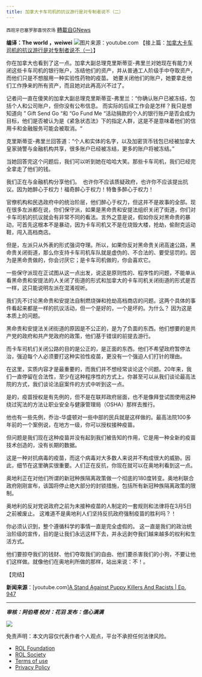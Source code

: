 ```yaml
---
title: 加拿大卡车司机的抗议游行是对专制者说不（二）
---
```

`西班牙巴塞罗那喜悦农场` [轉載自GNews](https://gnews.org/zh-hans/2036079/)

**编译：The world ，weiwei**
![](https://assets.gnews.org/wp-content/uploads/2022/02/tempsnip加拿大卡车司机的抗议游行是对专制者说不（一）-1.png)图片来源：youtube.com
【接上篇：[加拿大卡车司机的抗议游行是对专制者说不（一）](https://gnews.org/zh-hans/2036056/)】

你在加拿大也看到了这一点。加拿大副总理克里斯蒂亚-弗里兰对她现在有能力关闭这些卡车司机的银行账户，冻结他们的资产，并从普通工人阶级手中夺取资产，而他们只是不想服用一种实验性药物的疫苗。 她要关闭他们的账户，她要拿走他们工作挣来的所有资产，而且她对此再高兴不过了。

记者问一直在傻笑的加拿大副总理克里斯蒂亚-弗里兰：“你确认账户已被冻结，包括个人和公司账户，但你没有公布信息。 而实际的后续工作会是怎样？我只是想知道向 ” Gift Send Go “和 “Go Fund Me “活动捐款的个人的银行账户是否会成为目标，他们是否被认为是《紧急状态法》下的指定人群，这是不是意味着他们的信用卡和金融服务可能会被取消。“

克里斯蒂亚-弗里兰回答道：“个人和实体的名字，以及加密货币钱包已经被加拿大皇家骑警与金融机构共享，很多账户已经被冻结，更多的账户将被冻结。”

当她回答完这个问题后，我们可以听到她在哈哈大笑。那些卡车司机，我们已经完全拿走了他们的钱。

我们正在与金融机构分享他们。  也许你不应该质疑政府，也许你不应该提出抗议。因为她醉心于权力！福奇醉心于权力！特鲁多醉心于权力！

官僚机构和民选政府中的统治阶层，他们醉心于权力，但这并不是故事的全部。现在很多左派都在说，你们保守派，如果是黑命贵和安提法组织关闭了街道，你们对卡车司机的抗议就会有非常不同的看法。言外之意是说，假如你反对黑命贵的暴动，可首先这根本不是暴动，因为卡车司机又不是在烧毁大楼，抢劫，偷耐克运动鞋，闯入高档商店。

但是，左派只从外表的形式强词夺理。所以，如果你反对黑命贵关闭高速公路，黑命贵关闭街道，那么你支持卡车司机车队就是虚伪的、不合法的、要受惩罚的。因为是黑命贵做的，你会讨厌它；是卡车司机做的，你会喜欢它。

一些保守派现在正试图从这一点出发，说这是原则性的、程序性的问题，不能单从看黑命贵和安提法的人关闭了街道的形式和加拿大的卡车司机关闭街道的形式是否一样，这只能说明左派在混淆视听。

我们先不讨论黑命贵和安提法自制燃烧弹和抢劫高档商店的问题。这两个具体的事件看起来都是一样的抗议活动，但一个是好的，一个是坏的。为什么？ 因为这是本质上的问题。

黑命贵和安提法关闭街道的原因是不公正的，是为了负面的东西。他们想要的是共产党的政府和共产党政府的政策，他们基于错误的前提去游行。

而卡车司机们关闭公路的目的是公正的，是正面的东西。他们不希望政府暂停法治，强迫每个人必须要打这种实验性疫苗，更没有一个强迫人们打针的理由。

在这里，实质内容才是最重要的，而我们并不想经常谈论这个问题。20年来，我们一直停留在合法性，至少在这种程序性的方式上。你甚至可以从我们谈论最高法院的方式，我们谈论法庭案件的方式中听到这一点。

是的，疫苗授权是有先例的，但不是在联邦政府层面，也不是像拜登试图使用这种绕过宪法的方法让职业安全与健康管理局（OSHA）那样去推行。

他也有一些先例，乔治-华盛顿对一些中部的民兵就是这样做的。最高法院100多年前的一个案例说，在地方一级，你可以授权接种疫苗。

但问题是我们现在这种疫苗并没有起到我们被告知的作用，它是用一种全新的疫苗技术创造的，没有长期的数据。

这是一种对抗病毒的疫苗，而这个病毒对大多数人来说并不构成很大的威胁。因此，细节在这里确实很重要。人们正在反抗，你现在就可以在奥地利看到这一点。

奥地利正在对他们所谓的新冠种族隔离政策做一个彻底的180度转变。奥地利联合政府刚刚宣布，该国将停止绝大部分的封锁措施，包括所有新冠种族隔离政策的限制。

奥地利的反对党说政府之前为未接种疫苗的人制定的一套规则和法律将在3月5日之前被废止。 这难道不是奥地利人们坚持反抗政府强制疫苗的胜利吗？！

你必须认识到，整个遵循科学的事情一直是完全虚假的。 这一直是我们的政治统治阶级的宣传，目的是让我们永远这样下去，并永远剥夺我们越来越多的权利和生活方式。

他们要掠夺我们的钱财、他们夺取我们的自由、他们要杀害我们的小狗，不要让他们这样做。就像他们在奥地利所做的那样，站出来说：不！。

【完结】

**新闻来源**：[youtube.com][A Stand Against Puppy Killers And Racists | Ep. 947](https://www.youtube.com/watch?v=0eli2jUGfXA&amp;t=1027s)

* * *

***审核：阿伯塔
校对：花羽
发布：信心满满***

![](https://assets.gnews.org/wp-content/uploads/2022/02/西喜-5.jpeg)



 

免责声明：本文内容仅代表作者个人观点，平台不承担任何法律风险。

- [ROL Foundation](https://rolfoundation.org/)
- [ROL Society](https://rolsociety.org/)
- [Terms of use](https://gnews.org/terms-of-use-3/)
- [Privacy Policy](https://gnews.org/privacy-policy/)
